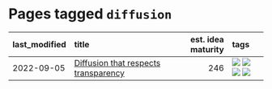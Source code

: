 # Pages tagged `diffusion`

|last_modified|title|est. idea maturity|tags
|:---|:---|---:|:---|
|2022-09-05|[Diffusion that respects transparency](../diffusion-that-respects-transparency.md)|246|[![](https://img.shields.io/badge/tag-completed-77485f)](../tags/completed.md) [![](https://img.shields.io/badge/tag-diffusion-96f12e)](../tags/diffusion.md) [![](https://img.shields.io/badge/tag-image_processing-7c795e)](../tags/image_processing.md) [![](https://img.shields.io/badge/tag-transparency-5e378d)](../tags/transparency.md)|